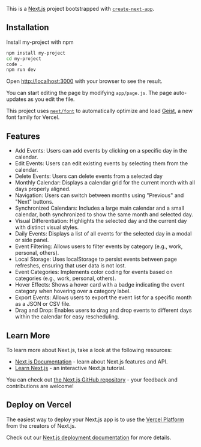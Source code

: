 This is a [Next.js](https://nextjs.org) project bootstrapped with [`create-next-app`](https://github.com/vercel/next.js/tree/canary/packages/create-next-app).

## Installation

Install my-project with npm

```bash
npm install my-project
cd my-project
code .
npm run dev
```

Open [http://localhost:3000](http://localhost:3000) with your browser to see the result.

You can start editing the page by modifying `app/page.js`. The page auto-updates as you edit the file.

This project uses [`next/font`](https://nextjs.org/docs/app/building-your-application/optimizing/fonts) to automatically optimize and load [Geist](https://vercel.com/font), a new font family for Vercel.

## Features

- Add Events: Users can add events by clicking on a specific day in the calendar.
- Edit Events: Users can edit existing events by selecting them from the calendar.
- Delete Events: Users can delete events from a selected day
- Monthly Calendar: Displays a calendar grid for the current month with all days properly aligned.
- Navigation: Users can switch between months using "Previous" and "Next" buttons.
- Synchronized Calendars: Includes a large main calendar and a small calendar, both synchronized to show the same month and selected day.
- Visual Differentiation: Highlights the selected day and the current day with distinct visual styles.
- Daily Events: Displays a list of all events for the selected day in a modal or side panel.
- Event Filtering: Allows users to filter events by category (e.g., work, personal, others).
- Local Storage: Uses localStorage to persist events between page refreshes, ensuring that user data is not lost.
- Event Categories: Implements color coding for events based on categories (e.g., work, personal, others).
- Hover Effects: Shows a hover card with a badge indicating the event category when hovering over a category label.
- Export Events: Allows users to export the event list for a specific month as a JSON or CSV file.
- Drag and Drop: Enables users to drag and drop events to different days within the calendar for easy rescheduling.

## Learn More

To learn more about Next.js, take a look at the following resources:

- [Next.js Documentation](https://nextjs.org/docs) - learn about Next.js features and API.
- [Learn Next.js](https://nextjs.org/learn) - an interactive Next.js tutorial.

You can check out [the Next.js GitHub repository](https://github.com/vercel/next.js) - your feedback and contributions are welcome!

## Deploy on Vercel

The easiest way to deploy your Next.js app is to use the [Vercel Platform](https://vercel.com/new?utm_medium=default-template&filter=next.js&utm_source=create-next-app&utm_campaign=create-next-app-readme) from the creators of Next.js.

Check out our [Next.js deployment documentation](https://nextjs.org/docs/app/building-your-application/deploying) for more details.

